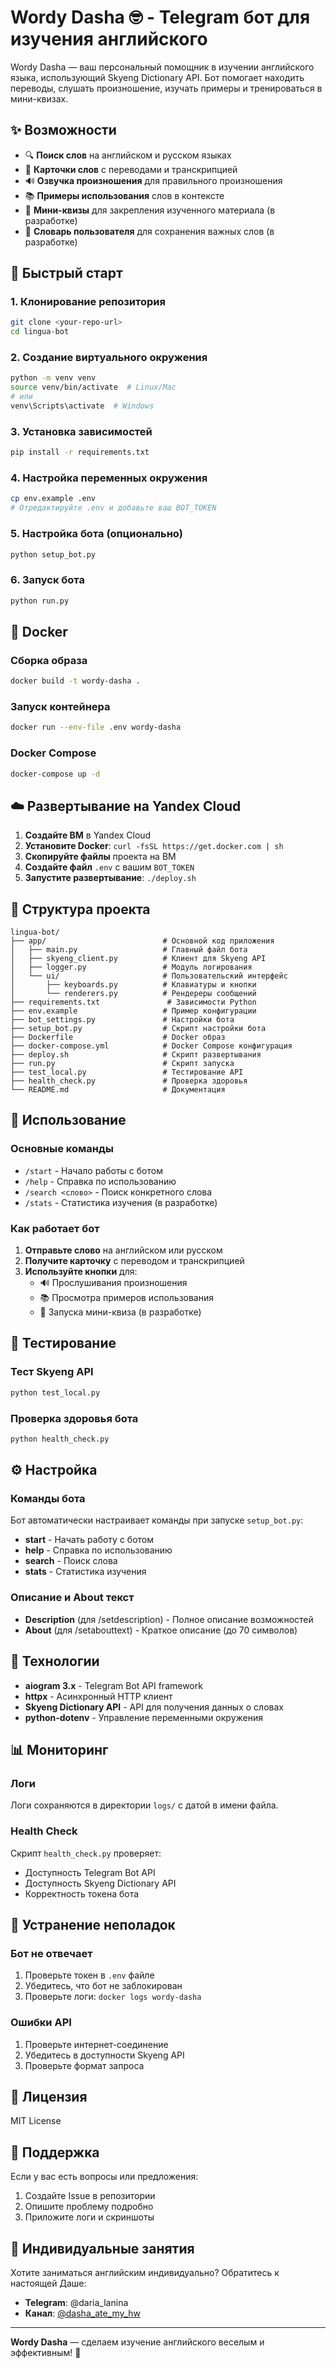 # Wordy Dasha 🤓 - Telegram бот для изучения английского

Wordy Dasha — ваш персональный помощник в изучении английского языка, использующий Skyeng Dictionary API. Бот помогает находить переводы, слушать произношение, изучать примеры и тренироваться в мини-квизах.

## ✨ Возможности

- 🔍 **Поиск слов** на английском и русском языках
- 📝 **Карточки слов** с переводами и транскрипцией
- 🔊 **Озвучка произношения** для правильного произношения
- 📚 **Примеры использования** слов в контексте
- 🎯 **Мини-квизы** для закрепления изученного материала (в разработке)
- 💾 **Словарь пользователя** для сохранения важных слов (в разработке)

## 🚀 Быстрый старт

### 1. Клонирование репозитория
```bash
git clone <your-repo-url>
cd lingua-bot
```

### 2. Создание виртуального окружения
```bash
python -m venv venv
source venv/bin/activate  # Linux/Mac
# или
venv\Scripts\activate  # Windows
```

### 3. Установка зависимостей
```bash
pip install -r requirements.txt
```

### 4. Настройка переменных окружения
```bash
cp env.example .env
# Отредактируйте .env и добавьте ваш BOT_TOKEN
```

### 5. Настройка бота (опционально)
```bash
python setup_bot.py
```

### 6. Запуск бота
```bash
python run.py
```

## 🐳 Docker

### Сборка образа
```bash
docker build -t wordy-dasha .
```

### Запуск контейнера
```bash
docker run --env-file .env wordy-dasha
```

### Docker Compose
```bash
docker-compose up -d
```

## ☁️ Развертывание на Yandex Cloud

1. **Создайте ВМ** в Yandex Cloud
2. **Установите Docker**: `curl -fsSL https://get.docker.com | sh`
3. **Скопируйте файлы** проекта на ВМ
4. **Создайте файл** `.env` с вашим `BOT_TOKEN`
5. **Запустите развертывание**: `./deploy.sh`

## 📁 Структура проекта

```
lingua-bot/
├── app/                          # Основной код приложения
│   ├── main.py                   # Главный файл бота
│   ├── skyeng_client.py          # Клиент для Skyeng API
│   ├── logger.py                 # Модуль логирования
│   └── ui/                       # Пользовательский интерфейс
│       ├── keyboards.py          # Клавиатуры и кнопки
│       └── renderers.py          # Рендереры сообщений
├── requirements.txt               # Зависимости Python
├── env.example                   # Пример конфигурации
├── bot_settings.py               # Настройки бота
├── setup_bot.py                  # Скрипт настройки бота
├── Dockerfile                    # Docker образ
├── docker-compose.yml            # Docker Compose конфигурация
├── deploy.sh                     # Скрипт развертывания
├── run.py                        # Скрипт запуска
├── test_local.py                 # Тестирование API
├── health_check.py               # Проверка здоровья
└── README.md                     # Документация
```

## 🎯 Использование

### Основные команды
- `/start` - Начало работы с ботом
- `/help` - Справка по использованию
- `/search <слово>` - Поиск конкретного слова
- `/stats` - Статистика изучения (в разработке)

### Как работает бот
1. **Отправьте слово** на английском или русском
2. **Получите карточку** с переводом и транскрипцией
3. **Используйте кнопки** для:
   - 🔊 Прослушивания произношения
   - 📚 Просмотра примеров использования
   - 🎯 Запуска мини-квиза (в разработке)

## 🧪 Тестирование

### Тест Skyeng API
```bash
python test_local.py
```

### Проверка здоровья бота
```bash
python health_check.py
```

## ⚙️ Настройка

### Команды бота
Бот автоматически настраивает команды при запуске `setup_bot.py`:

- **start** - Начать работу с ботом
- **help** - Справка по использованию  
- **search** - Поиск слова
- **stats** - Статистика изучения

### Описание и About текст
- **Description** (для /setdescription) - Полное описание возможностей
- **About** (для /setabouttext) - Краткое описание (до 70 символов)

## 🔧 Технологии

- **aiogram 3.x** - Telegram Bot API framework
- **httpx** - Асинхронный HTTP клиент
- **Skyeng Dictionary API** - API для получения данных о словах
- **python-dotenv** - Управление переменными окружения

## 📊 Мониторинг

### Логи
Логи сохраняются в директории `logs/` с датой в имени файла.

### Health Check
Скрипт `health_check.py` проверяет:
- Доступность Telegram Bot API
- Доступность Skyeng Dictionary API
- Корректность токена бота

## 🚨 Устранение неполадок

### Бот не отвечает
1. Проверьте токен в `.env` файле
2. Убедитесь, что бот не заблокирован
3. Проверьте логи: `docker logs wordy-dasha`

### Ошибки API
1. Проверьте интернет-соединение
2. Убедитесь в доступности Skyeng API
3. Проверьте формат запроса

## 📝 Лицензия

MIT License

## 🤝 Поддержка

Если у вас есть вопросы или предложения:
1. Создайте Issue в репозитории
2. Опишите проблему подробно
3. Приложите логи и скриншоты

## 🌟 Индивидуальные занятия

Хотите заниматься английским индивидуально? Обратитесь к настоящей Даше:

- **Telegram**: @daria_lanina
- **Канал**: [@dasha_ate_my_hw](https://t.me/dasha_ate_my_hw)

---

**Wordy Dasha** — сделаем изучение английского веселым и эффективным! 🎉
